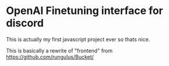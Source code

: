 # OpenAI Finetuning interface for discord

This is actually my first javascript project ever so thats nice.

This is basically a rewrite of "frontend" from https://github.com/rungulus/Bucket/
